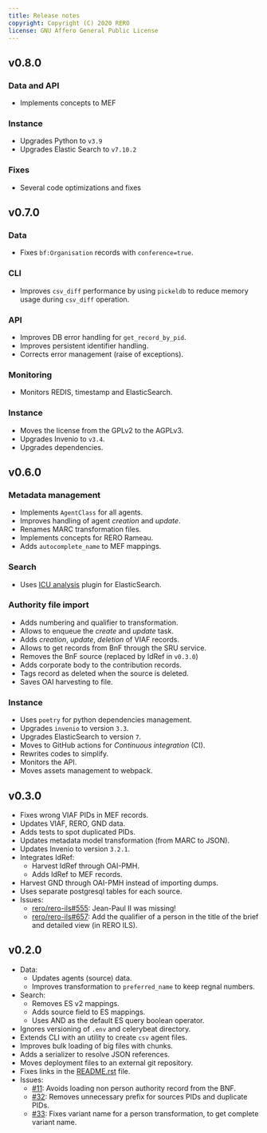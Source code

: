 ```yaml
---
title: Release notes
copyright: Copyright (C) 2020 RERO
license: GNU Affero General Public License
---
```


## v0.8.0

### Data and API

- Implements concepts to MEF

### Instance

- Upgrades Python to `v3.9`
- Upgrades Elastic Search to `v7.10.2`

### Fixes

- Several code optimizations and fixes

## v0.7.0

### Data

- Fixes `bf:Organisation` records with `conference=true`.

### CLI

- Improves `csv_diff` performance by using `pickeldb` to reduce memory usage
  during `csv_diff` operation.

### API

- Improves DB error handling for `get_record_by_pid`.
- Improves persistent identifier handling.
- Corrects error management (raise of exceptions).

### Monitoring

- Monitors REDIS, timestamp and ElasticSearch.

### Instance

- Moves the license from the GPLv2 to the AGPLv3.
- Upgrades Invenio to `v3.4`.
- Upgrades dependencies.

## v0.6.0

### Metadata management

- Implements `AgentClass` for all agents.
- Improves handling of agent *creation* and *update*.
- Renames MARC transformation files.
- Implements concepts for RERO Rameau.
- Adds `autocomplete_name` to MEF mappings.

### Search

- Uses [ICU analysis][2] plugin for ElasticSearch.

### Authority file import

- Adds numbering and qualifier to transformation.
- Allows to enqueue the *create* and *update* task.
- Adds *creation*, *update*, *deletion* of VIAF records.
- Allows to get records from BnF through the SRU service.
- Removes the BnF source (replaced by IdRef in `v0.3.0`)
- Adds corporate body to the contribution records.
- Tags record as deleted when the source is deleted.
- Saves OAI harvesting to file.

### Instance

- Uses `poetry` for python dependencies management.
- Upgrades `invenio` to version `3.3`.
- Upgrades ElasticSearch to version `7`.
- Moves to GitHub actions for *Continuous integration* (CI).
- Rewrites codes to simplify.
- Monitors the API.
- Moves assets management to webpack.

## v0.3.0

- Fixes wrong VIAF PIDs in MEF records.
- Updates VIAF, RERO, GND data.
- Adds tests to spot duplicated PIDs.
- Updates metadata model transformation (from MARC to JSON).
- Updates Invenio to version `3.2.1`.
- Integrates IdRef:
  - Harvest IdRef through OAI-PMH.
  - Adds IdRef to MEF records.
- Harvest GND through OAI-PMH instead of importing dumps.
- Uses separate postgresql tables for each source.
- Issues:
  - [rero/rero-ils\#555][i555]: Jean-Paul II was missing!
  - [rero/rero-ils#657][i657]: Add the qualifier of a person in the title of
    the brief and detailed view (in RERO ILS).

## v0.2.0

- Data:
  - Updates agents (source) data.
  - Improves transformation to `preferred_name` to keep regnal numbers.
- Search:
  - Removes ES v2 mappings.
  - Adds source field to ES mappings.
  - Uses AND as the default ES query boolean operator.
- Ignores versioning of `.env` and celerybeat directory.
- Extends CLI with an utility to create `csv` agent files.
- Improves bulk loading of big files with chunks.
- Adds a serializer to resolve JSON references.
- Moves deployment files to an external git repository.
- Fixes links in the [README.rst][1] file.
- Issues:
  - [#11][i11]: Avoids loading non person authority record from the BNF.
  - [#32][i32]: Removes unnecessary prefix for sources PIDs and duplicate
    PIDs.
  - [#33][i33]: Fixes variant name for a person transformation, to get
    complete variant name.

[1]: README.rst
[2]: https://www.elastic.co/guide/en/elasticsearch/plugins/current/analysis-icu.html
[i11]: https://github.com/rero/rero-mef/issues/11
[i32]: https://github.com/rero/rero-mef/issues/32
[i33]: https://github.com/rero/rero-mef/issues/33
[i555]: https://github.com/rero/rero-ils/issues/555
[i657]: https://github.com/rero/rero-ils/issues/657
